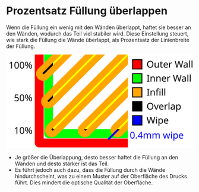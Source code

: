 Prozentsatz Füllung überlappen
====
Wenn die Füllung ein wenig mit den Wänden überlappt, haftet sie besser an den Wänden, wodurch das Teil viel stabiler wird. Diese Einstellung steuert, wie stark die Füllung die Wände überlappt, als Prozentsatz der Linienbreite der Füllung.

![Eine Darstellung der Füllungsüberlappung und des Wischabstandes](../images/infill_overlap.svg)

* Je größer die Überlappung, desto besser haftet die Füllung an den Wänden und desto stärker ist das Teil.
* Es führt jedoch auch dazu, dass die Füllung durch die Wände hindurchscheint, was zu einem Muster auf der Oberfläche des Drucks führt. Dies mindert die optische Qualität der Oberfläche.